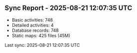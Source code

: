## Sync Report - 2025-08-21 12:07:35 UTC

- Basic activities: 748
- Detailed activities: 4
- Database records: 748
- Static maps: 425 files (45M)

Last sync: 2025-08-21 12:07:35 UTC
